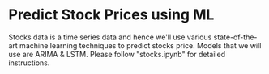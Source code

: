 # Predict Stock Prices using ML

Stocks data is a time series data and hence we'll use various state-of-the-art machine learning techniques to predict stocks price. 
Models that we will use are ARIMA & LSTM. Please follow "stocks.ipynb" for detailed instructions.
